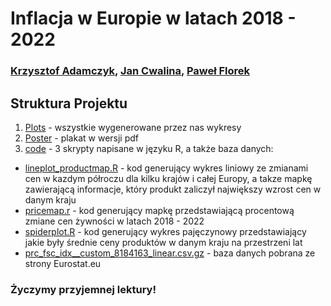 # Inflacja w Europie w latach 2018 - 2022
### [Krzysztof Adamczyk](https://github.com/KAdamczykk), [Jan Cwalina](https://github.com/Janusz99bis), [Paweł Florek](https://github.com/FlorekPawel)
## Struktura Projektu
1. [Plots](Plots) - wszystkie wygenerowane przez nas wykresy
2. [Poster](Poster) - plakat w wersji pdf
3. [code](code) - 3 skrypty napisane w języku R, a także baza danych:
* [lineplot_productmap.R](code/lineplot_productmap.R) - kod generujący wykres liniowy ze zmianami cen w kazdym półroczu dla kilku krajów i całej Europy,
a takze mapkę zawierającą informacje, który produkt zaliczył największy wzrost cen w danym kraju
* [pricemap.r](code/pricemap.r) - kod generujący mapkę przedstawiającą procentową zmiane cen żywności w latach 2018 - 2022
* [spiderplot.R](code/spiderplot.R) - kod generujący wykres pajęczynowy przedstawiający jakie były średnie ceny produktów
w danym kraju na przestrzeni lat
* [prc_fsc_idx__custom_8184163_linear.csv.gz](code/prc_fsc_idx__custom_8184163_linear.csv.gz) - baza danych pobrana ze strony Eurostat.eu
### Życzymy przyjemnej lektury!
